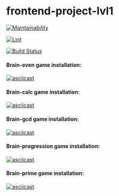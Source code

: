 # frontend-project-lvl1

[![Maintainability](https://api.codeclimate.com/v1/badges/a51cb14fe6243aa24053/maintainability)](https://codeclimate.com/github/YU-K/frontend-project-lvl1/maintainability)

[![Lint](https://github.com/YU-K/frontend-project-lvl1/workflows/Lint/badge.svg)](https://github.com/YU-K/frontend-project-lvl1/actions)

[![Build Status](https://travis-ci.com/YU-K/frontend-project-lvl1.svg?branch=master)](https://travis-ci.com/YU-K/frontend-project-lvl1)

#### Brain-even game installation:
[![asciicast](https://asciinema.org/a/5DClmytP53wDrlp6cqkCIjpY7.svg)](https://asciinema.org/a/5DClmytP53wDrlp6cqkCIjpY7)

#### Brain-calc game installation:
[![asciicast](https://asciinema.org/a/mpWaTtSAmkwdCxe9GN9iwhL2v.svg)](https://asciinema.org/a/mpWaTtSAmkwdCxe9GN9iwhL2v)

#### Brain-gcd game installation:
[![asciicast](https://asciinema.org/a/p1beu3RDVnU9UeMrxWOofipBf.svg)](https://asciinema.org/a/p1beu3RDVnU9UeMrxWOofipBf)

#### Brain-progression game installation:
[![asciicast](https://asciinema.org/a/m9xiLplHs7AmE4gnXMOeIMu3P.svg)](https://asciinema.org/a/m9xiLplHs7AmE4gnXMOeIMu3P)

#### Brain-prime game installation:
[![asciicast](https://asciinema.org/a/A24qUYvRJlqK8MXQPsS734gY9.svg)](https://asciinema.org/a/A24qUYvRJlqK8MXQPsS734gY9)

